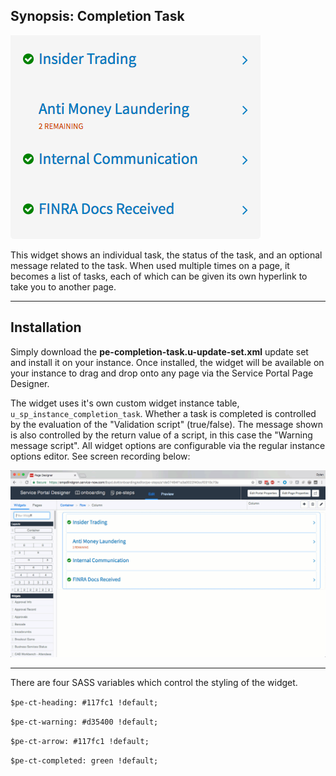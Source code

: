 ## Synopsis: Completion Task

![Completion Task Widget](../images/pe-completion-task-1.png "Completion Task widget")

This widget shows an individual task, the status of the task, and an optional message related to the task. When used multiple times on a page, it becomes a list of tasks, each of which can be given its own hyperlink to take you to another page.

***

## Installation

Simply download the **pe-completion-task.u-update-set.xml** update set and install it on your instance. Once installed, the widget will be available on your instance to drag and drop onto any page via the Service Portal Page Designer.

The widget uses it's own custom widget instance table, `u_sp_instance_completion_task`. Whether a task is completed is controlled by the evaluation of the "Validation script" (true/false). The message shown is also controlled by the return value of a script, in this case the "Warning message script". All widget options are configurable via the regular instance options editor. See screen recording below:

![Completion Task Widget](../images/pe-completion-task-2.gif "Completion Task widget")

***

There are four SASS variables which control the styling of the widget.

`$pe-ct-heading: #117fc1 !default;`

`$pe-ct-warning: #d35400 !default;`

`$pe-ct-arrow: #117fc1 !default;`

`$pe-ct-completed: green !default;`

